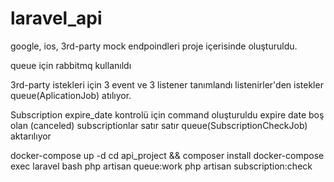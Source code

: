# laravel_api

google, ios,  3rd-party mock endpoindleri proje içerisinde oluşturuldu.

queue için rabbitmq kullanıldı

3rd-party istekleri için 3 event ve 3 listener tanımlandı listenirler'den istekler queue(AplicationJob) atılıyor.

Subscription expire_date kontrolü için command oluşturuldu expire date boş olan (canceled) subscriptionlar satır satır queue(SubscriptionCheckJob) aktarılıyor

 docker-compose up -d
 cd api_project && composer install
 docker-compose exec laravel bash 
 php artisan queue:work
 php artisan subscription:check

 

